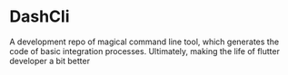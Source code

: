 # DashCli
A development repo of magical command line tool, which generates the code of basic integration processes. Ultimately, making the life of flutter developer a bit better
